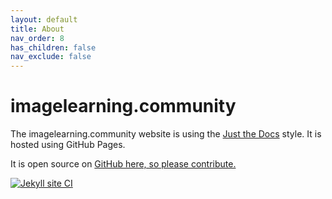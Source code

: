 ```yaml
---
layout: default
title: About
nav_order: 8
has_children: false
nav_exclude: false
---
```


# imagelearning.community
The imagelearning.community website is using the [Just the Docs](https://github.com/pmarsceill/just-the-docs) style. It is hosted using GitHub Pages. 

It is open source on [GitHub here, so please contribute.](https://github.com/pauliver/imagelearning.community)

[![Jekyll site CI](https://github.com/pauliver/imagelearning.community/workflows/Jekyll%20site%20CI/badge.svg)](https://github.com/pauliver/imagelearning.community/actions?query=workflow%3A%22Jekyll+site+CI%22)


